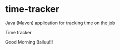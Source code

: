 # time-tracker
Java (Maven) application for tracking time on the job

Time tracker

Good Morning  Balluu!!!
